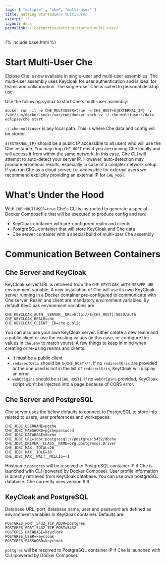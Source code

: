 ```yaml
---
tags: [ "eclipse" , "che", "multi-user" ]
title: Getting Started&#58 Multi-User
excerpt: ""
layout: docs
permalink: /:categories/getting-started-multi-user/
---
```

{% include base.html %}

# Start Multi-User Che

Elcipse Che is now available in single-user and multi-user assemblies. The multi-user assembly uses Keycloak for user authentication and is ideal for teams and collaboration. The single-user Che is suited to personal desktop use.

Use the following syntax to start Che's multi-user assembly:

```
docker run -it -e CHE_MULTIUSER=true -e CHE_HOST=${EXTERNAL_IP} -v /var/run/docker.sock:/var/run/docker.sock -v ~/.che-multiuser:/data eclipse/che start
```

`~/.che-multiuser` is any local path. This is where Che data and config will be stored.

`${EXTERNAL_IP}` should be a public IP accessible to all users who will use the Che instance. You may drop `CHE_HOST` env if you are running Che locally and will access it from within the same network. In this case, Che CLI will attempt to auto-detect your server IP. However, auto-detection may produce erroneous results, especially in case of a complex network setup. If you run Che as a cloud server, i.e. accessible for external users we recommend explicitly providing an external IP for `CHE_HOST`.

# What's Under the Hood

With `CHE_MULTIUSER=true` Che's CLI is instructed to generate a special Docker Composefile that will be executed to produce config and run:

* KeyCloak container with pre-configured realm and clients
* PostgreSQL container that will store KeyCloak and Che data
* Che server container with a special build of multi-user Che assembly

# Communication Between Containers

## Che Server and KeyCloak

KeyCloak server URL is retrieved from the `CHE_KEYCLOAK_AUTH-SERVER-URL` environment variable. A new installation of Che will use its own KeyCloak server running in a Docker container pre-configured to communicate with Che server. Realm and client are mandatory environment variables. By default KeyCloak environment variables are:

```
CHE_KEYCLOAK_AUTH__SERVER__URL=http://${CHE_HOST}:5050/auth
CHE_KEYCLOAK_REALM=che
CHE_KEYCLOAK_CLIENT__ID=che-public
```

You can also use your own KeyCloak server. Either create a new realm and a public client or use the existing values (in this case, re-configure the values in `che.env` to match yours). A few things to keep in mind when creating or re-using realms and clients:

* It must be a public client
* `redirectUris` should be `${CHE_HOST}/*`. If no `redirectUris` are provided or the one used is not in the list of `redirectUris`, KeyCloak will display an error.
* `webOrigins` should be `${CHE_HOST}`. If no `webOrigins` provided, KeyCloak script won't be injected into a page because of CORS error.


## Che Server and PostgreSQL

Che server uses the below defaults to connect to PostgreSQL to store info related to users, user preferences and workspaces:

```
CHE_JDBC_USERNAME=pgche
CHE_JDBC_PASSWORD=pgchepassword
CHE_JDBC_DATABASE=dbche
CHE_JDBC_URL=jdbc:postgresql://postgres:5432/dbche
CHE_JDBC_DRIVER__CLASS__NAME=org.postgresql.Driver
CHE_JDBC_MAX__TOTAL=20
CHE_JDBC_MAX__IDLE=10
CHE_JDBC_MAX__WAIT__MILLIS=-1
```

Hostname `postgres` will be resolved to PostgreSQL container IP if Che is launched with CLI (powered by Docker Compose). User profile information is directly retrieved from KeyCloak database. You can use own postgreSQL database. Che currently uses version 9.6.


## KeyCloak and PostgreSQL

Database URL, port, database name, user and password are defined as environment variables in KeyCloak container. Defaults are:

```
POSTGRES_PORT_5432_TCP_ADDR=postgres
POSTGRES_PORT_5432_TCP_PORT=5432
POSTGRES_DATABASE=keycloak
POSTGRES_USER=keycloak
POSTGRES_PASSWORD=keycloak
```

`postgres` will be resolved to PostgreSQL container IP if Che is launched with CLI (powered by Docker Compose).
